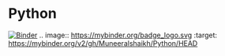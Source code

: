 # Python
[![Binder](https://mybinder.org/badge_logo.svg)](https://mybinder.org/v2/gh/Muneeralshaikh/Python/HEAD)
.. image:: https://mybinder.org/badge_logo.svg
 :target: https://mybinder.org/v2/gh/Muneeralshaikh/Python/HEAD

